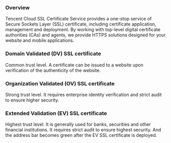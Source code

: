 ### Overview
Tencent Cloud SSL Certificate Service provides a one-stop service of Secure Sockets Layer (SSL) certificate, including certificate application, management and deployment. By working with top-level digital certificate authorities (CAs) and agents, we provide HTTPS solutions designed for your website and mobile applications.

### Domain Validated (DV) SSL certificate
Common trust level. A certificate can be issued to a website upon verification of the authenticity of the website.

### Organization Validated (OV) SSL certificate
Strong trust level. It requires enterprise identity verification and strict audit to ensure higher security.

### Extended Validation (EV) SSL certificate
Highest trust level. It is generally used for banks, securities and other financial institutions. It requires strict audit to ensure highest security. And the address bar becomes green after the EV SSL certificate is deployed.

